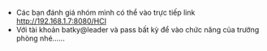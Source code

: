 - Các bạn đánh giá nhóm mình có thể vào trực tiếp link http://192.168.1.7:8080/HCI
- Với tài khoản batky@leader và pass bất kỳ để vào chức năng của trưởng phòng nhé......
